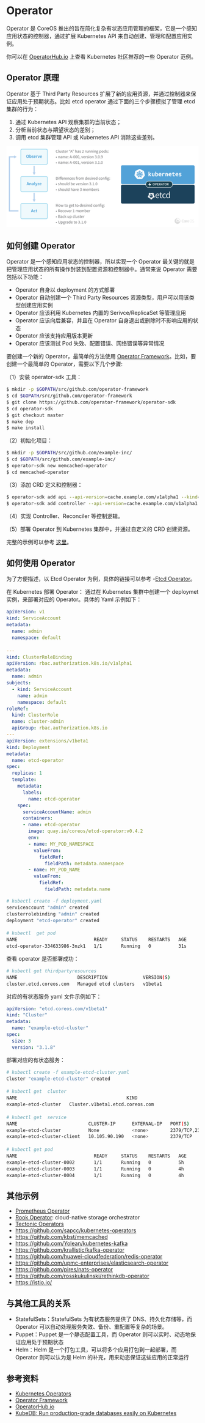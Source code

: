 # Operator

Operator 是 CoreOS 推出的旨在简化复杂有状态应用管理的框架，它是一个感知应用状态的控制器，通过扩展 Kubernetes API 来自动创建、管理和配置应用实例。

你可以在 [OperatorHub.io](https://www.operatorhub.io/) 上查看 Kubernetes 社区推荐的一些 Operator 范例。

## Operator 原理

Operator 基于 Third Party Resources 扩展了新的应用资源，并通过控制器来保证应用处于预期状态。比如 etcd operator 通过下面的三个步骤模拟了管理 etcd 集群的行为：

1. 通过 Kubernetes API 观察集群的当前状态；
2. 分析当前状态与期望状态的差别；
3. 调用 etcd 集群管理 API 或 Kubernetes API 消除这些差别。

![etcd](images/etcd.png)

## 如何创建 Operator

Operator 是一个感知应用状态的控制器，所以实现一个 Operator 最关键的就是把管理应用状态的所有操作封装到配置资源和控制器中。通常来说 Operator 需要包括以下功能：

- Operator 自身以 deployment 的方式部署
- Operator 自动创建一个 Third Party Resources 资源类型，用户可以用该类型创建应用实例
- Operator 应该利用 Kubernetes 内置的 Serivce/ReplicaSet 等管理应用
- Operator 应该向后兼容，并且在 Operator 自身退出或删除时不影响应用的状态
- Operator 应该支持应用版本更新
- Operator 应该测试 Pod 失效、配置错误、网络错误等异常情况

要创建一个新的 Operator，最简单的方法使用 [Operator Framework](https://github.com/operator-framework)。比如，要创建一个最简单的 Operator，需要以下几个步骤:

（1）安装 operator-sdk 工具：

```sh
$ mkdir -p $GOPATH/src/github.com/operator-framework
$ cd $GOPATH/src/github.com/operator-framework
$ git clone https://github.com/operator-framework/operator-sdk
$ cd operator-sdk
$ git checkout master
$ make dep
$ make install
```

（2）初始化项目：

```sh
$ mkdir -p $GOPATH/src/github.com/example-inc/
$ cd $GOPATH/src/github.com/example-inc/
$ operator-sdk new memcached-operator
$ cd memcached-operator
```

（3）添加 CRD 定义和控制器：

```sh
$ operator-sdk add api --api-version=cache.example.com/v1alpha1 --kind=Memcached
$ operator-sdk add controller --api-version=cache.example.com/v1alpha1 --kind=Memcached
```

（4）实现 Controller、Reconciler 等控制逻辑。

（5）部署 Operator 到 Kubernetes 集群中，并通过自定义的 CRD 创建资源。

完整的示例可以参考 [这里](https://github.com/operator-framework/operator-sdk/blob/master/doc/user-guide.md)。

## 如何使用 Operator

为了方便描述，以 Etcd Operator 为例，具体的链接可以参考 -[Etcd Operator](https://coreos.com/operators/etcd/docs/latest)。

在 Kubernetes 部署 Operator：
通过在 Kubernetes 集群中创建一个 deploymet 实例，来部署对应的 Operator。具体的 Yaml 示例如下：

```yaml
apiVersion: v1
kind: ServiceAccount
metadata:
  name: admin
  namespace: default

---
kind: ClusterRoleBinding
apiVersion: rbac.authorization.k8s.io/v1alpha1
metadata:
  name: admin
subjects:
  - kind: ServiceAccount
    name: admin
    namespace: default
roleRef:
  kind: ClusterRole
  name: cluster-admin
  apiGroup: rbac.authorization.k8s.io
---
apiVersion: extensions/v1beta1
kind: Deployment
metadata:
  name: etcd-operator
spec:
  replicas: 1
  template:
    metadata:
      labels:
        name: etcd-operator
    spec:
      serviceAccountName: admin
      containers:
      - name: etcd-operator
        image: quay.io/coreos/etcd-operator:v0.4.2
        env:
        - name: MY_POD_NAMESPACE
          valueFrom:
            fieldRef:
              fieldPath: metadata.namespace
        - name: MY_POD_NAME
          valueFrom:
            fieldRef:
              fieldPath: metadata.name
```

```sh
# kubectl create -f deployment.yaml
serviceaccount "admin" created
clusterrolebinding "admin" created
deployment "etcd-operator" created

# kubectl  get pod
NAME                            READY     STATUS    RESTARTS   AGE
etcd-operator-334633986-3nzk1   1/1       Running   0          31s
```

查看 operator 是否部署成功：

```sh
# kubectl get thirdpartyresources
NAME                      DESCRIPTION             VERSION(S)
cluster.etcd.coreos.com   Managed etcd clusters   v1beta1
```

对应的有状态服务 yaml 文件示例如下：

```yaml
apiVersion: "etcd.coreos.com/v1beta1"
kind: "Cluster"
metadata:
  name: "example-etcd-cluster"
spec:
  size: 3
  version: "3.1.8"
```

部署对应的有状态服务：

```sh
# kubectl create -f example-etcd-cluster.yaml
Cluster "example-etcd-cluster" created

# kubectl get  cluster
NAME                                        KIND
example-etcd-cluster   Cluster.v1beta1.etcd.coreos.com

# kubectl get  service
NAME                          CLUSTER-IP      EXTERNAL-IP   PORT(S)
example-etcd-cluster          None            <none>        2379/TCP,2380/TCP
example-etcd-cluster-client   10.105.90.190   <none>        2379/TCP

# kubectl get pod
NAME                            READY     STATUS    RESTARTS   AGE
example-etcd-cluster-0002       1/1       Running   0          5h
example-etcd-cluster-0003       1/1       Running   0          4h
example-etcd-cluster-0004       1/1       Running   0          4h
```

## 其他示例

- [Prometheus Operator](https://coreos.com/operators/prometheus/docs/latest)
- [Rook Operator](https://github.com/rook/rook): cloud-native storage orchestrator
- [Tectonic Operators](https://coreos.com/tectonic)
- https://github.com/sapcc/kubernetes-operators
- https://github.com/kbst/memcached
- https://github.com/Yolean/kubernetes-kafka
- https://github.com/krallistic/kafka-operator
- https://github.com/huawei-cloudfederation/redis-operator
- https://github.com/upmc-enterprises/elasticsearch-operator
- https://github.com/pires/nats-operator
- https://github.com/rosskukulinski/rethinkdb-operator
- https://istio.io/

## 与其他工具的关系

- StatefulSets：StatefulSets 为有状态服务提供了 DNS、持久化存储等，而 Operator 可以自动处理服务失效、备份、重配置等复杂的场景。
- Puppet：Puppet 是一个静态配置工具，而 Operator 则可以实时、动态地保证应用处于预期状态
- Helm：Helm 是一个打包工具，可以将多个应用打包到一起部署，而 Operator 则可以认为是 Helm 的补充，用来动态保证这些应用的正常运行

## 参考资料

- [Kubernetes Operators](https://coreos.com/operators)
- [Operator Framework](https://github.com/operator-framework)
- [OperatorHub.io](https://www.operatorhub.io/)
- [KubeDB: Run production-grade databases easily on Kubernetes](https://kubedb.com/)

